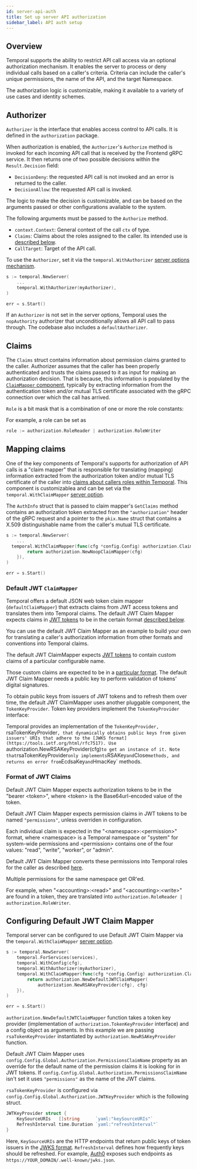 ```yaml
---
id: server-api-auth
title: Set up server API authorization
sidebar_label: API auth setup
---
```


## Overview

Temporal supports the ability to restrict API call access via an optional authorization mechanism. It enables the server to process or deny individual calls based on a caller's criteria. Criteria can include the caller's unique permissions, the name of the API, and the target Namespace.

The authorization logic is customizable, making it available to a variety of use cases and identity schemes.

## Authorizer

`Authorizer` is the interface that enables access control to API calls. It is defined in the `authorization` package.

<!--SNIPSTART temporal-common-authorization-authorizer-interface-->
<!--SNIPEND-->

When authorization is enabled, the `Authorizer`'s `Authorize` method is invoked for each incoming API call that is received by the Frontend gRPC service. It then returns one of two possible decisions within the `Result.Decision` field:

- `DecisionDeny`: the requested API call is not invoked and an error is returned to the caller.
- `DecisionAllow`: the requested API call is invoked.

The logic to make the decision is customizable, and can be based on the arguments passed or other configurations available to the system.

The following arguments must be passed to the `Authorize` method.

- `context.Context`: General context of the call `ctx` of type.
- `Claims`: Claims about the roles assigned to the caller. Its intended use is [described below](#Claims).
- `CallTarget`: Target of the API call.

<!--SNIPSTART temporal-common-authorization-calltarget-->
<!--SNIPEND-->

To use the `Authorizer`, set it via the `temporal.WithAuthorizer` [server options mechanism](/docs/server-options).

```go
s := temporal.NewServer(
	...
	temporal.WithAuthorizer(myAuthorizer),
)

err = s.Start()
```

If an `Authorizer` is not set in the server options, Temporal uses the `nopAuthority` authorizer that unconditionally allows all API call to pass through. The codebase also includes a `defaultAuthorizer`.

## Claims

The `Claims` struct contains information about permission claims granted to the caller. Authorizer assumes that the caller has been properly authenticated and trusts the claims passed to it as input for making an authorization decision. That is because, this information is populated by the [`ClaimMapper` component](#claimmapper), typically by extracting information from the authentication token and/or mutual TLS certificate associated with the gRPC connection over which the call has arrived.

<!--SNIPSTART temporal-common-authorization-claims-->
<!--SNIPEND-->

`Role` is a bit mask that is a combination of one or more the role constants:

<!--SNIPSTART temporal-common-authorization-role-enum-->
<!--SNIPEND-->

For example, a role can be set as

```go
role := authorization.RoleReader | authorization.RoleWriter
```

## Mapping claims

One of the key components of Temporal's supports for authorization of API calls is a "claim mapper" that is responsible for translating (mapping) information extracted from the authorization token and/or mutual TLS certificate of the caller into [claims about callers roles within Temporal](#claims). This component is customizablea and can be set via the `temporal.WithClaimMapper` [server option](/docs/server-options).

<!--SNIPSTART temporal-common-authorization-claimmapper-interface-->
<!--SNIPEND-->

The `AuthInfo` struct that is passed to claim mapper's `GetClaims` method contains an authorization token extracted from the `"authorization"` header of the gRPC request and a pointer to the `pkix.Name` struct that contains a X.509 distinguishable name from the caller's mutual TLS certificate.

<!--SNIPSTART temporal-common-authorization-authinfo-->
<!--SNIPEND-->

```go
s := temporal.NewServer(
	...
  temporal.WithClaimMapper(func(cfg *config.Config) authorization.ClaimMapper {
		return authorization.NewNoopClaimMapper(cfg)
	}),
)

err = s.Start()
```

### Default JWT `ClaimMapper`

Temporal offers a default JSON web token claim mapper (`defaultClaimMapper`) that extracts claims from JWT access tokens and translates them into Temporal claims. The default JWT Claim Mapper expects claims in [JWT tokens](https://tools.ietf.org/html/rfc7519) to be in the certain format [described below](#Format-of-JWT-Claims).

You can use the default JWT Claim Mapper as an example to build your own for translating a caller's authorization information from other formats and conventions into Temporal claims.

The default JWT ClaimMapper expects [JWT tokens](https://tools.ietf.org/html/rfc7519) to contain custom claims of a particular configurable name.

Those custom claims are expected to be in a [particular format](#format-of-jwt-claims). The default JWT Claim Mapper needs a public key to perform validation of tokens' digital signatures.

To obtain public keys from issuers of JWT tokens and to refresh them over time, the default JWT ClaimMapper uses another pluggable component, the `TokenKeyProvider`. Token key providers implement the `TokenKeyProvider` interface:

<!--SNIPSTART temporal-common-authorization-tokenkeyprovider-->
<!--SNIPEND-->

Temporal provides an implementation of the `TokenKeyProvider, `rsaTokenKeyProvider`, that dynamically obtains public keys from given issuers' URIs that adhere to the [JWKS format](https://tools.ietf.org/html/rfc7517). Use `authorization.NewRSAKeyProvider(cfg)` to get an instance of it. Note that `rsaTokenKeyProvider` only implements `RSAKey` and `Close` methods, and returns en error from `EcdsaKey` and `HmacKey` methods.

### Format of JWT Claims

Default JWT Claim Mapper expects authorization tokens to be in the "bearer &lt;token&gt;", where &lt;token&gt; is the Base64url-encoded value of the token.

Default JWT Claim Mapper expects permission claims in JWT tokens to be named `"permissions"`, unless overriden in configuration.

Each individual claim is expected in the "&lt;namespace&gt;:&lt;permission&gt;" format, where &lt;namespace&gt; is a Temporal namespace or "system" for system-wide permissions and &lt;permission&gt; contains one of the four values: "read", "write", "worker", or "admin".

Default JWT Claim Mapper converts these permissions into Temporal roles for the caller as described [here](/docs/authorization/#Claims).

Multiple permissions for the same namespace get OR'ed.

For example, when "&lt;accounting&gt;:&lt;read&gt;" and "&lt;accounting&gt;:&lt;write&gt;" are found in a token, they are translated into `authorization.RoleReader | authorization.RoleWriter`.

## Configuring Default JWT Claim Mapper

Temporal server can be configured to use Default JWT Claim Mapper via the `temporal.WithClaimMapper` [server option](/docs/server-options).

```go
s := temporal.NewServer(
	temporal.ForServices(services),
	temporal.WithConfig(cfg),
    temporal.WithAuthorizer(myAuthorizer),
    temporal.WithClaimMapper(func(cfg *config.Config) authorization.ClaimMapper {
	    return authorization.NewDefaultJWTClaimMapper(
			authorization.NewRSAKeyProvider(cfg), cfg)
	}),
)

err = s.Start()
```

`authorization.NewDefaultJWTClaimMapper` function takes a token key provider (implementation of `authorization.TokenKeyProvider` interface) and a config object as arguments.
In this example we are passing `rsaTokenKeyProvider` instantiated by `authorization.NewRSAKeyProvider` function.

Default JWT Claim Mapper uses `config.Config.Global.Authorization.PermissionsClaimName` property as an override for the default name of the permission claims it is looking for in JWT tokens.
If `config.Config.Global.Authorization.PermissionsClaimName` isn't set it uses `"permissions"` as the name of the JWT claims.

`rsaTokenKeyProvider` is configured via `config.Config.Global.Authorization.JWTKeyProvider` which is the following struct.

```go
JWTKeyProvider struct {
	KeySourceURIs   []string      `yaml:"keySourceURIs"`
	RefreshInterval time.Duration `yaml:"refreshInterval"`
}
```

Here, `KeySourceURIs` are the HTTP endpoints that return public keys of token issuers in the [JWKS format](https://tools.ietf.org/html/rfc7517).
`RefreshInterval` defines how frequently keys should be refreshed.
For example, [Auth0](https://auth0.com/) exposes such endpoints as `https://YOUR_DOMAIN/.well-known/jwks.json`.
